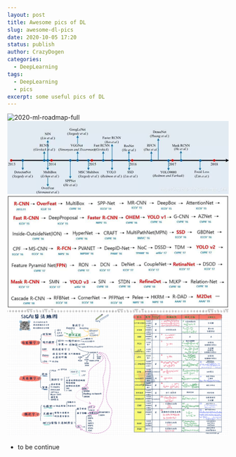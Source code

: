 ```yaml
---
layout: post
title: Awesome pics of DL
slug: awesome-dl-pics
date: 2020-10-05 17:20
status: publish
author: CrazyDogen
categories: 
  - DeepLearning
tags: 
  - DeepLearning
  - pics
excerpt: some useful pics of DL
---
```


![2020-ml-roadmap-full](./pics/2020-ml-roadmap-full.png)
![CV-evolutions-minor](./pics/CV-evolutions-minor.jpg)
![CV-evolutions](./pics/CV-evolutions.jpg)
![algorithm-map](./pics/algorithm-map.png)

*   to be continue